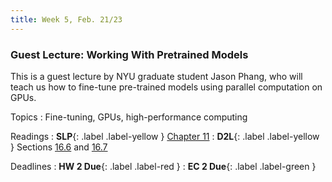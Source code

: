 ```yaml
---
title: Week 5, Feb. 21/23
---
```


### Guest Lecture: Working With Pretrained Models

This is a guest lecture by NYU graduate student Jason Phang, who will teach us how to fine-tune pre-trained models 
using parallel computation on GPUs.

Topics
: Fine-tuning, GPUs, high-performance computing

Readings
: **SLP**{: .label .label-yellow } [Chapter 11](https://web.stanford.edu/~jurafsky/slp3/11.pdf)
: **D2L**{: .label .label-yellow } Sections 
[16.6](https://d2l.ai/chapter_natural-language-processing-applications/finetuning-bert.html) and
[16.7](https://d2l.ai/chapter_natural-language-processing-applications/natural-language-inference-bert.html)

Deadlines
: **HW 2 Due**{: .label .label-red }
: **EC 2 Due**{: .label .label-green }